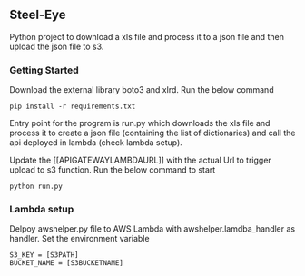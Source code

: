 ## Steel-Eye

Python project to download a xls file and process it to a json file and then upload the json file to s3.

### Getting Started

Download the external library boto3 and xlrd. Run the below command

```
pip install -r requirements.txt
```

Entry point for the program is run.py which downloads the xls file and process it to create a json file (containing the list of dictionaries) and call the api deployed in lambda (check lambda setup). 

Update the [[APIGATEWAYLAMBDAURL]] with the actual Url to trigger upload to s3 function.
Run the below command to start

```
python run.py
```

### Lambda setup

Delpoy awshelper.py file to AWS Lambda with awshelper.lamdba_handler as handler.
Set the environment variable 

```
S3_KEY = [S3PATH]
BUCKET_NAME = [S3BUCKETNAME]
```



